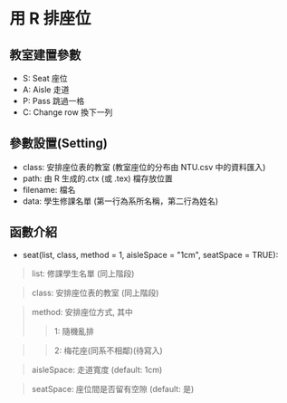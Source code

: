 # 用 R 排座位
## 教室建置參數
   * S: Seat 座位
   * A: Aisle 走道
   * P: Pass 跳過一格
   * C: Change row 換下一列
   
## 參數設置(Setting)
   * class: 安排座位表的教室 (教室座位的分布由 NTU.csv 中的資料匯入)
   * path: 由 R 生成的.ctx (或 .tex) 檔存放位置
   * filename: 檔名
   * data: 學生修課名單 (第一行為系所名稱，第二行為姓名)
   
## 函數介紹
   * seat(list, class, method = 1, aisleSpace = "1cm", seatSpace = TRUE): 
   
   > list: 修課學生名單 (同上階段)
   
   > class: 安排座位表的教室 (同上階段)
   
   > method: 安排座位方式, 其中 
   >> 1: 隨機亂排
   
   >> 2: 梅花座(同系不相鄰)(待寫入)
   
   > aisleSpace: 走道寬度 (default: 1cm)
   
   > seatSpace: 座位間是否留有空隙 (default: 是)
